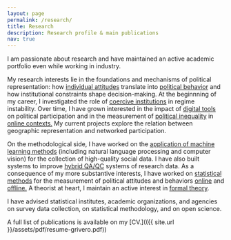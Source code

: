 ```yaml
---
layout: page
permalink: /research/
title: Research
description: Research profile & main publications
nav: true
---
```


I am passionate about research and have maintained an active academic
portfolio even while working in industry.

My research interests lie in the foundations and mechanisms of
political representation: how [individual
attitudes](https://www.journals.uchicago.edu/doi/pdf/10.1086/709672)
translate into [political
behavior](https://www.cambridge.org/core/journals/political-science-research-and-methods/article/rooting-out-corruption-or-rooting-for-corruption-the-heterogeneous-electoral-consequences-of-scandals/902FCB9C6DF2CCB1DB73E57AC07AD5D4)
and how institutional constraints shape decision-making. At the
beginnning of my career, I investigated the role of [coercive
institutions](http://ipp.csic.es/en/event/seminarios-cip-oligopoly-violence-civilian-control-heterogeneous-military)
in regime instability. Over time, I have grown interested in the
impact of [digital
tools](https://www.amazon.com/Retooling-Politics-Digital-Shaping-Democracy/dp/1108419402)
on political participation and in the measurement of [political
inequality](https://journals.sagepub.com/doi/abs/10.1177/0894439314558836?journalCode=ssce)
in [online
contexts.](https://www.pewresearch.org/politics/2022/06/16/politics-on-twitter-one-third-of-tweets-from-u-s-adults-are-political/)
My current projects explore the relation between geographic
representation and networked participation.

On the methodological side, I have worked on the [application of
machine learning
methods](https://www.westat.com/capability/statistical-sciences/artificial-intelligence-ai-data-analytics)
(including natural language processing and computer vision) for the
collection of high-quality social data. I have also built systems to
improve [hybrid
QA/QC](https://journals.sagepub.com/doi/abs/10.1177/1525822X221107053)
systems of research data. As a consequence of my more substantive
interests, I have worked on [statistical
methods](http://libreria.cis.es/libros/analisis-de-datos-incompletos-en-ciencias-sociales/9788474765632/)
for the measurement of political attitudes and behaviors
[online](https://rsa.tandfonline.com/doi/abs/10.1080/21582041.2017.1325924)
and
[offline.](https://www.sciencedirect.com/science/article/pii/S0261379415001092)
A theorist at heart, I maintain an active interest in [formal
theory](https://www.sciencedirect.com/science/article/pii/S0176268015000592).

I have advised statistical institutes, academic organizations, and
agencies on survey data collection, on statistical methodology, and on
open science.

A full list of publications is available on my [CV.](({{ site.url }}/assets/pdf/resume-grivero.pdf))
